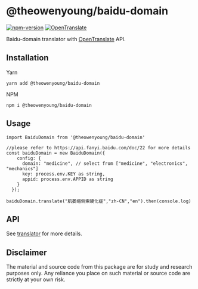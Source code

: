 # @theowenyoung/baidu-domain

[![npm-version](https://img.shields.io/npm/v/@theowenyoung/baidu-domain.svg)](https://www.npmjs.com/package/@theowenyoung/baidu-domain)
[![OpenTranslate](https://img.shields.io/badge/OpenTranslate-Compatible-brightgreen)](https://github.com/OpenTranslate)

Baidu-domain translator with [OpenTranslate](https://github.com/OpenTranslate) API.

## Installation

Yarn

```
yarn add @theowenyoung/baidu-domain
```

NPM

```
npm i @theowenyoung/baidu-domain
```

## Usage

```
import BaiduDomain from '@theowenyoung/baidu-domain'

//please refer to https://api.fanyi.baidu.com/doc/22 for more details
const baiduDomain = new BaiduDomain({
    config: {
      domain: "medicine", // select from ["medicine", "electronics", "mechanics"]
      key: process.env.KEY as string,
      appid: process.env.APPID as string
    }
  });

baiduDomain.translate("肌萎缩侧索硬化症","zh-CN","en").then(console.log)

```

## API

See [translator](https://github.com/OpenTranslate/OpenTranslate/blob/master/packages/translator/README.md) for more details.

## Disclaimer

The material and source code from this package are for study and research purposes only. Any reliance you place on such material or source code are strictly at your own risk.
